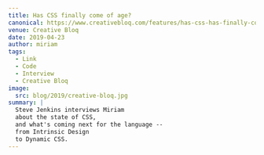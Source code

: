 ```yaml
---
title: Has CSS finally come of age?
canonical: https://www.creativebloq.com/features/has-css-has-finally-come-of-age
venue: Creative Bloq
date: 2019-04-23
author: miriam
tags:
  - Link
  - Code
  - Interview
  - Creative Bloq
image:
  src: blog/2019/creative-bloq.jpg
summary: |
  Steve Jenkins interviews Miriam
  about the state of CSS,
  and what's coming next for the language --
  from Intrinsic Design
  to Dynamic CSS.
---
```

